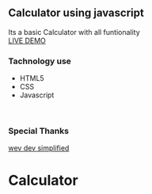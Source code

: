 ## Calculator using javascript 
Its a basic Calculator with all funtionality
<br>
[ LIVE DEMO ](https://shohanurrahmanshohan.github.io/Calculator)
<br>
### Tachnology use 
- HTML5
- CSS
- Javascript
<br>
  
### Special Thanks <br>
[ wev dev simplified ](https://github.com/WebDevSimplified ) 
# Calculator
